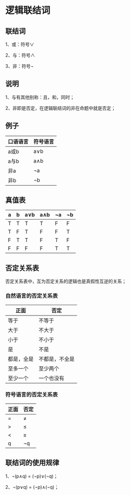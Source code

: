 # 逻辑联结词
## 联结词
1、或：符号$\lor$

2、与：符号$\land$

3、非：符号$\lnot$

## 说明
1、与有其他别称：且，和，同时；

2、非即是否定，在逻辑联结词的非在命题中就是否定；

## 例子

| 口语语言 | 符号语言 |
|---|---|
| a或b | a$\lor$b |
| a与b | a$\land$b |
| 非a | $\lnot$a |
| 非b | $\lnot$b |

## 真值表

| a | b | a$\lor$b | a$\land$b | $\lnot$a | $\lnot$b |
|---|---|---|---|---|---|
| T | T | T | T | F | F |
| T | F | T | F | F | T |
| F | T | T | F | T | F |
| F | F | F | F | T | T |

## 否定关系表
否定关系表中，互为否定关系的逻辑也是真假性互逆的关系；

### 自然语言的否定关系表

| 正面 | 否定 |
|---|---|
| 等于 | 不等于 |
| 大于 | 不大于 |
| 小于 | 不小于 |
| 是 | 不是 |
| 都是，全是 | 不都是，不全是 |
| 至多一个 | 至少两个 |
| 至少一个 | 一个也没有 |


### 符号语言的否定关系表

| 正面 | 否定 |
|---|---|
| = | $\ne$ |
| > | $\leqslant$ |
| < | $\geqslant$ |
| q | $\lnot$q |

## 联结词的使用规律
1、$\lnot$(p$\land$q) = ($\lnot$p)$\lor$($\lnot$q)；

2、$\lnot$(p$\lor$q) = ($\lnot$p)$\land$($\lnot$q)；
